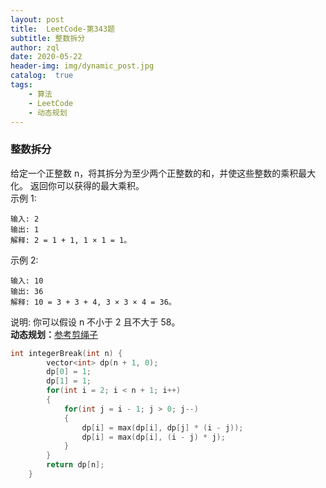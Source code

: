 ```yaml
---
layout: post
title:  LeetCode-第343题
subtitle: 整数拆分
author: zql
date: 2020-05-22
header-img: img/dynamic_post.jpg
catalog:  true
tags:
    - 算法
    - LeetCode
    - 动态规划
---
```

### 整数拆分  
给定一个正整数 n，将其拆分为至少两个正整数的和，并使这些整数的乘积最大化。 返回你可以获得的最大乘积。  
示例 1:  
```
输入: 2
输出: 1
解释: 2 = 1 + 1, 1 × 1 = 1。
```
示例 2:  
```
输入: 10
输出: 36
解释: 10 = 3 + 3 + 4, 3 × 3 × 4 = 36。
```
说明: 你可以假设 n 不小于 2 且不大于 58。  
**动态规划：**[参考剪绳子](https://zql.zone/2020/05/22/%E5%89%AA%E7%BB%B3%E5%AD%90/)  
```c++
int integerBreak(int n) {
        vector<int> dp(n + 1, 0);
        dp[0] = 1;
        dp[1] = 1;
        for(int i = 2; i < n + 1; i++)
        {
            for(int j = i - 1; j > 0; j--)
            {
                dp[i] = max(dp[i], dp[j] * (i - j)); 
                dp[i] = max(dp[i], (i - j) * j);  
            }
        } 
        return dp[n];
    }
```
